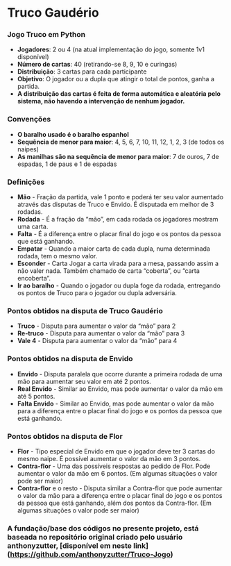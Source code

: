 # Truco Gaudério

 ### Jogo Truco em Python

- **Jogadores**: 2 ou 4 (na atual implementação do jogo, somente 1v1 disponível)
- **Número de cartas**: 40 (retirando-se 8, 9, 10 e curingas)
- **Distribuição**: 3 cartas para cada participante
- **Objetivo**: O jogador ou a dupla que atingir o total de pontos, ganha a partida.
- **A distribuição das cartas é feita de forma automática e aleatória pelo sistema, não havendo a intervenção de nenhum jogador.**

### Convenções
- **O baralho usado é o baralho espanhol**
- **Sequência de menor para maior**: 4, 5, 6, 7, 10, 11, 12, 1, 2, 3 (de todos os naipes)
- **As manilhas são na sequência de menor para maior**: 7 de ouros, 7 de espadas, 1 de paus e 1 de espadas

### Definições
- **Mão** - Fração da partida, vale 1 ponto e poderá ter seu valor aumentado através das disputas de Truco e Envido. É disputada em melhor de 3 rodadas.
- **Rodada** - É a fração da “mão”, em cada rodada os jogadores mostram uma carta.
- **Falta** - É a diferença entre o placar final do jogo e os pontos da pessoa que está ganhando.
- **Empatar** - Quando a maior carta de cada dupla, numa determinada rodada, tem o mesmo valor.
- **Esconder** - Carta Jogar a carta virada para a mesa, passando assim a não valer nada. Também chamado de carta “coberta”, ou “carta encoberta”.
- **Ir ao baralho** - Quando o jogador ou dupla foge da rodada, entregando os pontos de Truco para o jogador ou dupla adversária.

### Pontos obtidos na disputa de Truco Gaudério
- **Truco** - Disputa para aumentar o valor da “mão” para 2
- **Re-truco** - Disputa para aumentar o valor da “mão” para 3
- **Vale 4** - Disputa para aumentar o valor da “mão” para 4

### Pontos obtidos na disputa de Envido
- **Envido** - Disputa paralela que ocorre durante a primeira rodada de uma mão para aumentar seu valor em até 2 pontos.
- **Real Envido** - Similar ao Envido, mas pode aumentar o valor da mão em até 5 pontos.
- **Falta Envido** - Similar ao Envido, mas pode aumentar o valor da mão para a diferença entre o placar final do jogo e os pontos da pessoa que está ganhando.

### Pontos obtidos na disputa de Flor
- **Flor** - Tipo especial de Envido em que o jogador deve ter 3 cartas do mesmo naipe. É possível aumentar o valor da mão em 3 pontos.
- **Contra-flor** - Uma das possíveis respostas ao pedido de Flor. Pode aumentar o valor da mão em 6 pontos. (Em algumas situações o valor pode ser maior)
- **Contra-flor** e o resto - Disputa similar a Contra-flor que pode aumentar o valor da mão para a diferença entre o placar final do jogo e os pontos da pessoa que está ganhando, além dos pontos da Contra-flor. (Em algumas situações o valor pode ser maior)


### A fundação/base dos códigos no presente projeto, está baseada no repositório original criado pelo usuário anthonyzutter, [disponível em neste link] (https://github.com/anthonyzutter/Truco-Jogo)
